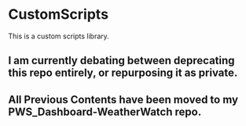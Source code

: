 # CustomScripts

This is a custom scripts library. 

## I am currently debating between deprecating this repo entirely, or repurposing it as private. <br> 
## All Previous Contents have been moved to my PWS_Dashboard-WeatherWatch repo.
